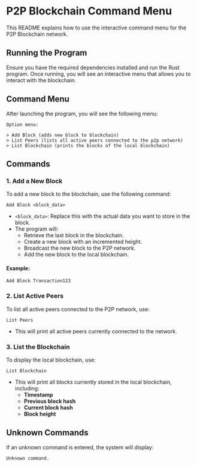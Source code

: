 # P2P Blockchain Command Menu

This README explains how to use the interactive command menu for the P2P Blockchain network.

## Running the Program

Ensure you have the required dependencies installed and run the Rust program. Once running, you will see an interactive menu that allows you to interact with the blockchain.

## Command Menu

After launching the program, you will see the following menu:

```
Option menu:

> Add Block (adds new block to blockchain)
> List Peers (lists all active peers connected to the p2p network)
> List Blockchain (prints the blocks of the local blockchain)
```

## Commands

### 1. Add a New Block

To add a new block to the blockchain, use the following command:

```
Add Block <block_data>
```

- `<block_data>`: Replace this with the actual data you want to store in the block.
- The program will:
  - Retrieve the last block in the blockchain.
  - Create a new block with an incremented height.
  - Broadcast the new block to the P2P network.
  - Add the new block to the local blockchain.

#### Example:

```
Add Block Transaction123
```

### 2. List Active Peers

To list all active peers connected to the P2P network, use:

```
List Peers
```

- This will print all active peers currently connected to the network.

### 3. List the Blockchain

To display the local blockchain, use:

```
List Blockchain
```

- This will print all blocks currently stored in the local blockchain, including:
  - **Timestamp**
  - **Previous block hash**
  - **Current block hash**
  - **Block height**

## Unknown Commands

If an unknown command is entered, the system will display:

```
Unknown command.
```


